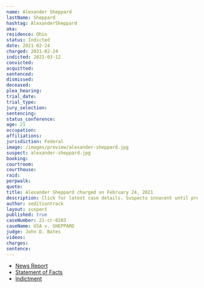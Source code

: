 ```yaml
---
name: Alexander Sheppard
lastName: Sheppard
hashtag: AlexanderSheppard
aka:
residence: Ohio
status: Indicted
date: 2021-02-24
charged: 2021-02-24
indicted: 2021-03-12
convicted: 
acquitted:
sentenced: 
dismissed: 
deceased:
plea_hearing:
trial_date:
trial_type:
jury_selection:
sentencing:
status_conference:
age: 21
occupation:
affiliations:
jurisdiction: Federal
image: /images/preview/alexander-sheppard.jpg
suspect: alexander-sheppard.jpg
booking:
courtroom:
courthouse:
raid:
perpwalk:
quote:
title: Alexander Sheppard charged on February 24, 2021
description: Click for latest case details. Suspects innocent until proven guilty.
author: seditiontrack
layout: suspect
published: true
caseNumber: 21-cr-0203
caseName: USA v. SHEPPARD
judge: John D. Bates
videos:
charges:
sentence:
---
```

- [News Report](https://www.dispatch.com/story/news/crime/2021/02/23/capitol-riot-arrests-derek-jancart-columbus-ohio-social-media/4567302001/)
- [Statement of Facts](https://www.justice.gov/usao-dc/case-multi-defendant/file/1371511/download)
- [Indictment](https://www.justice.gov/usao-dc/case-multi-defendant/file/1377956/download)
